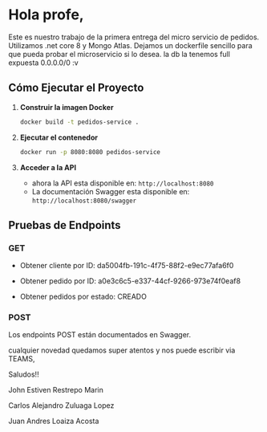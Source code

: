 # Hola profe,

Este es nuestro trabajo de la primera entrega del micro servicio de pedidos. Utilizamos .net core 8 y Mongo Atlas. Dejamos un dockerfile sencillo para que pueda probar el microservicio si lo desea. la db la tenemos full expuesta 0.0.0.0/0 \:v

## Cómo Ejecutar el Proyecto

1. **Construir la imagen Docker**

   ```sh
   docker build -t pedidos-service .
   ```

2. **Ejecutar el contenedor**

   ```sh
   docker run -p 8080:8080 pedidos-service
   ```

3. **Acceder a la API**

   - ahora la API esta disponible en: `http://localhost:8080`
   - La documentación Swagger esta disponible en: `http://localhost:8080/swagger`

## Pruebas de Endpoints

### GET

- Obtener cliente por ID: da5004fb-191c-4f75-88f2-e9ec77afa6f0

- Obtener pedido por ID: a0e3c6c5-e337-44cf-9266-973e74f0eaf8

- Obtener pedidos por estado: CREADO

### POST

Los endpoints POST están documentados en Swagger. 

cualquier novedad quedamos super atentos y nos puede escribir via TEAMS, 

Saludos!!



John Estiven Restrepo Marin 

Carlos Alejandro Zuluaga Lopez

Juan Andres Loaiza Acosta
